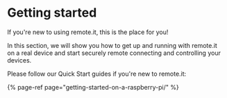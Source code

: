 # Getting started

If you're new to using remote.it, this is the place for you!

In this section, we will show you how to get up and running with remote.it on a real device and start securely remote connecting and controlling your devices.

Please follow our Quick Start guides if you're new to remote.it:

{% page-ref page="getting-started-on-a-raspberry-pi/" %}

